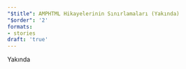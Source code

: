 ```yaml
---
"$title": AMPHTML Hikayelerinin Sınırlamaları (Yakında)
"$order": '2'
formats:
- stories
draft: 'true'
---
```


Yakında
